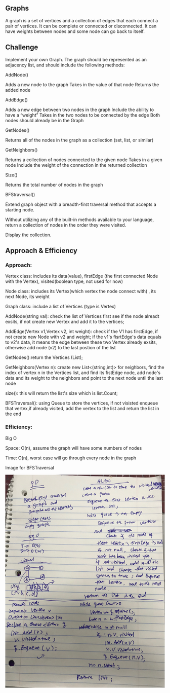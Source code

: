 ## Graphs
A graph is a set of vertices and a collection of edges that each connect a pair of vertices. It can be complete or connected or disconnected. It can have weights between nodes and some node can go back to itself.

## Challenge
Implement your own Graph. The graph should be represented as an adjacency list, and should include the following methods:

AddNode()

Adds a new node to the graph Takes in the value of that node Returns the added node

AddEdge()

Adds a new edge between two nodes in the graph Include the ability to have a “weight” Takes in the two nodes to be connected by the edge Both nodes should already be in the Graph

GetNodes()

Returns all of the nodes in the graph as a collection (set, list, or similar)

GetNeighbors()

Returns a collection of nodes connected to the given node Takes in a given node Include the weight of the connection in the returned collection

Size()

Returns the total number of nodes in the graph

BFStraversal()

Extend graph object with a breadth-first traversal method that accepts a starting node.

Without utilizing any of the built-in methods available to your language, return a collection of nodes in the order they were visited.

Display the collection.

## Approach & Efficiency
### Approach:
Vertex class: includes its data(value), firstEdge (the first connected Node with the Vertex), visited(boolean type, not used for now)

Node class: includes its Vertex(which vertex the node connect with) , its next Node, its weight

Graph class: include a list of Vertices (type is Vertex)

AddNode(string val): check the list of Vertices first see if the node alreadt exsits, if not create new Vertex and add it to the vertices;

AddEdge(Vertex v1,Vertex v2, int weight): check if the V1 has firstEdge, if not create new Node with v2 and weight; if the v1's fisrtEdge's data equals to v2's data, it means the edge between these two Vertex already exsits, otherwise add node (v2) to the last postion of the list

GetNodes():return the Vertices (List);

GetNeighbors(Vertex n): create new List<(string,int)> for neighbors, find the index of vertex n in the Vertices list, and find its fistEdge node, add node's data and its weight to the neighbors and point to the next node until the last node

size(): this will return the list's size which is list.Count;

BFSTraversal(): using Queue to store the vertices, if not visisted enqueue that vertex,if already visited, add the vertex to the list and return the list in the end

### Efficiency:
Big O

Space: O(n), assume the graph will have some numbers of nodes

Time: O(n), worst case will go through every node in the graph

Image for BFSTraversal

![bfs](../../../Assets/ff.jpeg)
